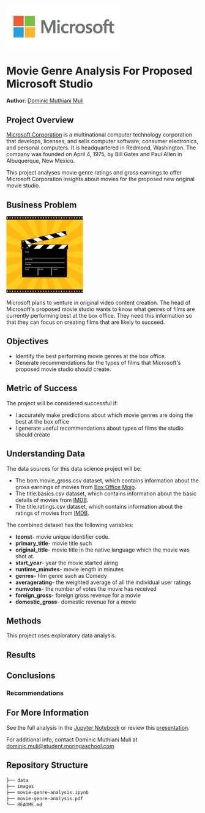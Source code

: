 <img src="./images/vecteezy_microsoft-logo-on-transparent-background_14018578.jpg" alt="Microsoft Logo" width="300">

# Movie Genre Analysis For Proposed Microsoft Studio

**Author**: [Dominic Muthiani Muli](mailto:dominic.muli@student.moringaschool.com)

## Project Overview

[Microsoft Corporation](https://www.microsoft.com/en-us/) is a multinational computer technology corporation that develops, licenses, and sells computer software, consumer electronics, and personal computers. It is headquartered in Redmond, Washington. The company was founded on April 4, 1975, by Bill Gates and Paul Allen in Albuquerque, New Mexico. 

This project analyses movie genre ratings and gross earnings to offer Microsoft Corporation insights about movies for the proposed new original movie studio.

## Business Problem
<img src="./images/Clapper_board_Clapper-board.jpg" alt="Movie" height="200">

Microsoft plans to venture in original video content creation. The head of Microsoft's proposed movie studio wants to know what genres of films are currently performing best at the box office. They need this information so that they can focus on creating films that are likely to succeed.

## Objectives
* Identify the best performing movie genres at the box office.
* Generate recommendations for the types of films that Microsoft's proposed movie studio should create.

## Metric of Success
The project will be considered successful if:
* I accurately make predictions about which movie genres are doing the best at the box office
* I generate useful recommendations about types of films the studio should create

## Understanding Data
The data sources for this data science project will be:

* The bom.movie_gross.csv dataset, which contains information about the gross earnings of movies from [Box Office Mojo](https://www.boxofficemojo.com/).
* The title.basics.csv dataset, which contains information about the basic details of movies from [IMDB](https://www.imdb.com/).
* The title.ratings.csv dataset, which contains information about the ratings of movies from [IMDB](https://www.imdb.com/).

The combined dataset has the following variables:
* **tconst**- movie unique identifier code.
* **primary_title**- movie title such 
* **original_title**- movie title in the native language which the movie was shot at. 
* **start_year**- year the movie started airing
* **runtime_minutes**- movie length in minutes 
* **genres**- film genre such as Comedy 
* **averagerating**- the weighted average of all the individual user ratings
* **numvotes**- the number of votes the movie has received
* **foreign_gross**- foreign gross revenue for a movie 
* **domestic_gross**- domestic revenue for a movie

## Methods

This project uses exploratory data analysis.

## Results



## Conclusions



### Recommendations


## For More Information

See the full analysis in the [Jupyter Notebook](./movie-genre-analysis.ipynb) or review this [presentation](./movie-genre-analysis.pdf).

For additional info, contact Dominic Muthiani Muli at [dominic.muli@student.moringaschool.com](mailto:dominic.muli@student.moringaschool.com)

## Repository Structure
```
├── data
├── images
├── movie-genre-analysis.ipynb
├── movie-genre-analysis.pdf
└── README.md
```